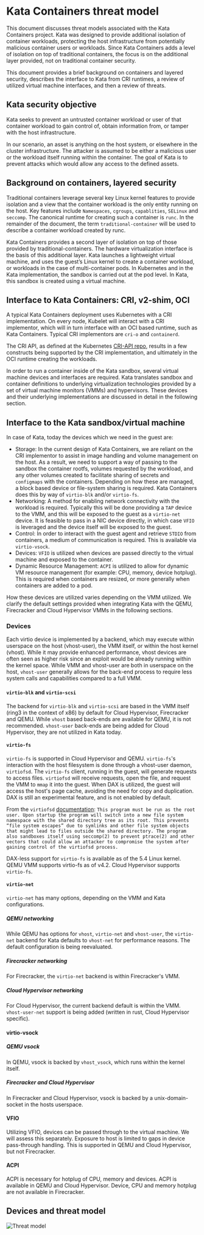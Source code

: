 # Kata Containers threat model

This document discusses threat models associated with the Kata Containers project.
Kata was designed to provide additional isolation of container workloads, protecting
the host infrastructure from potentially malicious container users or workloads. Since
Kata Containers adds a level of isolation on top of traditional containers, the focus
is on the additional layer provided, not on traditional container security.

This document provides a brief background on containers and layered security, describes
the interface to Kata from CRI runtimes, a review of utilized virtual machine interfaces, and then
a review of threats.

## Kata security objective

Kata seeks to prevent an untrusted container workload or user of that container workload to gain
control of, obtain information from, or tamper with the host infrastructure.

In our scenario, an asset is anything on the host system, or elsewhere in the cluster
infrastructure. The attacker is assumed to be either a malicious user or the workload itself
running within the container. The goal of Kata is to prevent attacks which would allow
any access to the defined assets.

## Background on containers, layered security

Traditional containers leverage several key Linux kernel features to provide isolation and
a view that the container workload is the only entity running on the host. Key features include
`Namespaces`, `cgroups`, `capablities`, `SELinux` and `seccomp`. The canonical runtime for creating such
a container is `runc`. In the remainder of the document, the term `traditional-container` will be used
to describe a container workload created by runc.

Kata Containers provides a second layer of isolation on top of those provided by traditional-containers.
The hardware virtualization interface is the basis of this additional layer. Kata launches a lightweight
virtual machine, and uses the guest’s Linux kernel to create a container workload, or workloads in the case
of multi-container pods. In Kubernetes and in the Kata implementation, the sandbox is carried out at the
pod level. In Kata, this sandbox is created using a virtual machine.

## Interface to Kata Containers: CRI, v2-shim, OCI

A typical Kata Containers deployment uses Kubernetes with a CRI implementation.
On every node, Kubelet will interact with a CRI implementor, which will in turn interface with
an OCI based runtime, such as Kata Containers. Typical CRI implementors are `cri-o` and `containerd`.

The CRI API, as defined at the Kubernetes [CRI-API repo](https://github.com/kubernetes/cri-api/),
results in a few constructs being supported by the CRI implementation, and ultimately in the OCI
runtime creating the workloads.

In order to run a container inside of the Kata sandbox, several virtual machine devices and interfaces
are required. Kata translates sandbox and container definitions to underlying virtualization technologies provided
by a set of virtual machine monitors (VMMs) and hypervisors. These devices and their underlying
implementations are discussed in detail in the following section.

## Interface to the Kata sandbox/virtual machine

In case of Kata, today the devices which we need in the guest are:
 - Storage: In the current design of Kata Containers, we are reliant on the CRI implementor to
 assist in image handling and volume management on the host. As a result, we need to support a way of passing to the sandbox the container rootfs, volumes requested
 by the workload, and any other volumes created to facilitate sharing of secrets and `configmaps` with the containers. Depending on how these are managed, a block based device or file-system
 sharing is required. Kata Containers does this by way of `virtio-blk` and/or `virtio-fs`.
 - Networking: A method for enabling network connectivity with the workload is required. Typically this will be done providing a `TAP` device
 to the VMM, and this will be exposed to the guest as a `virtio-net` device. It is feasible to pass in a NIC device directly, in which case `VFIO` is leveraged
 and the device itself will be exposed to the guest.
 - Control: In order to interact with the guest agent and retrieve `STDIO` from containers, a medium of communication is required.
 This is available via `virtio-vsock`.
 - Devices: `VFIO` is utilized when devices are passed directly to the virtual machine and exposed to the container.
 - Dynamic Resource Management: `ACPI` is utilized to allow for dynamic VM resource management (for example: CPU, memory, device hotplug). This is required when containers are resized,
 or more generally when containers are added to a pod. 

How these devices are utilized varies depending on the VMM utilized. We clarify the default settings provided when integrating Kata
with the QEMU, Firecracker and Cloud Hypervisor VMMs in the following sections.

### Devices

Each virtio device is implemented by a backend, which may execute within userspace on the host (vhost-user), the VMM itself, or within the host kernel (vhost). While it may provide enhanced performance,
vhost devices are often seen as higher risk since an exploit would be already running within the kernel space. While VMM and vhost-user are both in userspace on the host, `vhost-user` generally allows for the back-end process to require less system calls and capabilities compared to a full VMM.

#### `virtio-blk` and `virtio-scsi`

The backend for `virtio-blk` and `virtio-scsi` are based in the VMM itself (ring3 in the context of x86) by default for Cloud Hypervisor, Firecracker and QEMU.
While `vhost` based back-ends are available for QEMU, it is not recommended. `vhost-user` back-ends are being added for Cloud Hypervisor, they are not utilized in Kata today.

#### `virtio-fs`

`virtio-fs` is supported in Cloud Hypervisor and QEMU. `virtio-fs`'s interaction with the host filesystem is done through a vhost-user daemon, `virtiofsd`.
The `virtio-fs` client, running in the guest, will generate requests to access files. `virtiofsd` will receive requests, open the file, and request the VMM
to `mmap` it into the guest. When DAX is utilized, the guest will access the host's page cache, avoiding the need for copy and duplication. DAX is still an experimental feature,
and is not enabled by default.

From the `virtiofsd` [documentation](https://qemu-project.gitlab.io/qemu/tools/virtiofsd.html): 
```This program must be run as the root user. Upon startup the program will switch into a new file system namespace with the shared directory tree as its root. This prevents “file system escapes” due to symlinks and other file system objects that might lead to files outside the shared directory. The program also sandboxes itself using seccomp(2) to prevent ptrace(2) and other vectors that could allow an attacker to compromise the system after gaining control of the virtiofsd process.```

DAX-less support for `virtio-fs` is available as of the 5.4 Linux kernel. QEMU VMM supports virtio-fs as of v4.2. Cloud Hypervisor
supports `virtio-fs`.

#### `virtio-net`

`virtio-net` has many options, depending on the VMM and Kata configurations.

##### QEMU networking

While QEMU has options for `vhost`, `virtio-net` and `vhost-user`, the `virtio-net` backend
for Kata defaults to `vhost-net` for performance reasons. The default configuration is being
reevaluated.

##### Firecracker networking

For Firecracker, the `virtio-net` backend is within Firecracker's VMM.

##### Cloud Hypervisor networking

For Cloud Hypervisor, the current backend default is within the VMM. `vhost-user-net` support
is being added (written in rust, Cloud Hypervisor specific).

#### virtio-vsock

##### QEMU vsock

In QEMU, vsock is backed by `vhost_vsock`, which runs within the kernel itself.

##### Firecracker and Cloud Hypervisor

In Firecracker and Cloud Hypervisor, vsock is backed by a unix-domain-socket in the hosts userspace.

#### VFIO

Utilizing VFIO, devices can be passed through to the virtual machine. We will assess this separately. Exposure to
host is limited to gaps in device pass-through handling. This is supported in QEMU and Cloud Hypervisor, but not
Firecracker.

#### ACPI

ACPI is necessary for hotplug of CPU, memory and devices. ACPI is available in QEMU and Cloud Hypervisor. Device, CPU and memory hotplug
are not available in Firecracker.

## Devices and threat model

![Threat model](threat-model-boundaries.svg "threat-model")

